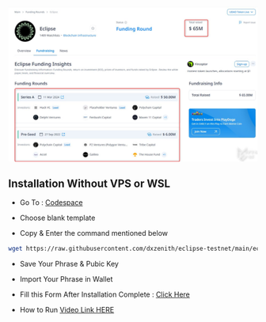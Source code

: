 <p align="center">
<img src='FundRaise.jpg' width='700'>
</p>

## Installation Without VPS or WSL

- Go To : [Codespace](https://github.com/codespaces)
  
- Choose blank template
  
- Copy & Enter the command mentioned below

```bash
wget https://raw.githubusercontent.com/dxzenith/eclipse-testnet/main/eclipse.sh && chmod +x eclipse.sh && ./eclipse.sh
```

- Save Your Phrase & Pubic Key
- Import Your Phrase in Wallet

- Fill this Form After Installation Complete : [Click Here](https://docs.google.com/forms/d/e/1FAIpQLSfJQCFBKHpiy2HVw9lTjCj7k0BqNKnP6G1cd0YdKhaPLWD-AA/viewform?pli=1)

- How to Run [Video Link HERE](https://t.me/hiddengemnews/7002)

